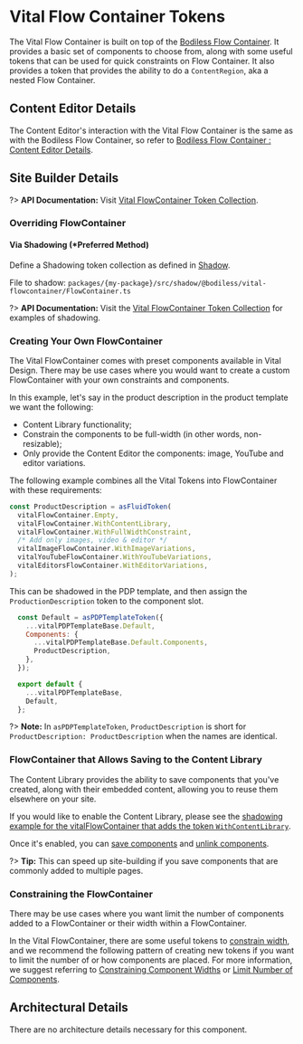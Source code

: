 # Vital Flow Container Tokens

The Vital Flow Container is built on top of the [Bodiless Flow
Container](/Components/FlowContainer/). It provides a basic set of components to choose from, along
with some useful tokens that can be used for quick constraints on Flow Container. It also provides a
token that provides the ability to do a `ContentRegion`, aka a nested Flow Container.

## Content Editor Details

The Content Editor's interaction with the Vital Flow Container is the same as with the Bodiless Flow
Container, so refer to [Bodiless Flow Container : Content Editor
Details](/Components/FlowContainer/#content-editor-details).

## Site Builder Details

?> **API Documentation:** Visit [Vital FlowContainer Token
Collection](/Development/API/@bodiless/vital-flowcontainer/interfaces/VitalFlowContainer).

### Overriding FlowContainer

#### Via Shadowing (*Preferred Method)

Define a Shadowing token collection as defined in [Shadow](../VitalElements/Shadow).

File to shadow: `packages/{my-package}/src/shadow/@bodiless/vital-flowcontainer/FlowContainer.ts`

?> **API Documentation:** Visit the [Vital FlowContainer Token
Collection](/Development/API/@bodiless/vital-flowcontainer/interfaces/VitalFlowContainer) for
examples of shadowing.

### Creating Your Own FlowContainer

The Vital FlowContainer comes with preset components available in Vital Design. There may be use
cases where you would want to create a custom FlowContainer with your own constraints and
components.

In this example, let's say in the product description in the product template we want the following:

- Content Library functionality;
- Constrain the components to be full-width (in other words, non-resizable);
- Only provide the Content Editor the components: image, YouTube and editor variations.

The following example combines all the Vital Tokens into FlowContainer with these requirements:

```js
const ProductDescription = asFluidToken(
  vitalFlowContainer.Empty,
  vitalFlowContainer.WithContentLibrary,
  vitalFlowContainer.WithFullWidthConstraint,
  /* Add only images, video & editor */
  vitalImageFlowContainer.WithImageVariations,
  vitalYouTubeFlowContainer.WithYouTubeVariations,
  vitalEditorsFlowContainer.WithEditorVariations,
);
```

This can be shadowed in the PDP template, and then assign the `ProductionDescription` token to the
component slot.

```js
  const Default = asPDPTemplateToken({
    ...vitalPDPTemplateBase.Default,
    Components: {
      ...vitalPDPTemplateBase.Default.Components,
      ProductDescription,
    },
  });

  export default {
    ...vitalPDPTemplateBase,
    Default,
  };
```

?> **Note:** In `asPDPTemplateToken`, `ProductDescription` is short for `ProductDescription:
ProductDescription` when the names are identical.

### FlowContainer that Allows Saving to the Content Library

The Content Library provides the ability to save components that you've created, along with their
embedded content, allowing you to reuse them elsewhere on your site.

If you would like to enable the Content Library, please see the [shadowing example for the
vitalFlowContainer that adds the token
`WithContentLibrary`](/Development/API/@bodiless/vital-flowcontainer/interfaces/VitalFlowContainer#default).

Once it's enabled, you can [save
components](/Components/FlowContainer/#saving-a-component-in-the-content-library) and [unlink
components](/Components/FlowContainer/#unlinking-a-component-from-the-content-library).

?> **Tip:** This can speed up site-building if you save components that are commonly added to
multiple pages.

### Constraining the FlowContainer

There may be use cases where you want limit the number of components added to a FlowContainer or
their width within a FlowContainer.

In the Vital FlowContainer, there are some useful tokens to [constrain
width](/Development/API/@bodiless/vital-flowcontainer/interfaces/VitalFlowContainer?id=withfullwidthconstraint),
and we recommend the following pattern of creating new tokens if you want to limit the number of or
how components are placed. For more information, we suggest referring to [Constraining Component
Widths](/Components/FlowContainer/#constraining-component-widths) or [Limit Number of
Components](/Components/FlowContainer/#limit-number-of-components).

## Architectural Details

There are no architecture details necessary for this component.
